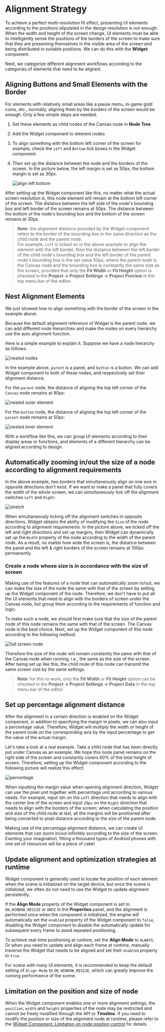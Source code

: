 # Alignment Strategy

To achieve a perfect multi-resolution fit effect, presenting UI elements according to the positions stipulated in the design resolution is not enough. When the width and height of the screen change, UI elements must be able to intelligently sense the positions of the borders of the screen to make sure that they are presenting themselves in the visible area of the screen and being distributed in suitable positions. We can do this with the **Widget** component.

Next, we categorize different alignment workflows according to the categories of elements that need to be aligned:

## Aligning Buttons and Small Elements with the Border

For elements with relatively small areas like a pause menu, in-game gold coins, etc., normally, aligning them by the borders of the screen would be enough. Only a few simple steps are needed:

1. Set these elements as child nodes of the Canvas node in **Node Tree**
2. Add the Widget component to element nodes
3. To align something with the bottom left corner of the screen for example, check the `Left` and `Bottom` tick boxes in the Widget component.
4. Then set up the distance between the node and the borders of the screen. In the picture below, the left margin is set as 50px, the bottom margin is set as 30px.

    ![align left bottom](widget-align/align-basic.png)

After setting up the Widget component like this, no matter what the actual screen resolution is, this node element will remain at the bottom left corner of the screen. The distance between the left side of the node's bounding box and left border of the screen remains at 50px. The distance between the bottom of the node's bounding box and the bottom of the screen remains at 30px.

> **Note**: the alignment distance provided by the Widget component refers to the border of the bounding box in the same direction as the child node and the parent node.<br>
> For example, `Left` is ticked on in the above example to align the element with the left border, then the distance between the left border of the child node's bounding box and the left border of the parent node's bounding box is the set value 50px, where the parent node is the Canvas node and the bounding box is constantly the same size as the screen, provided that only the **Fit Width** or **Fit Height** option is checked in the **Project -> Project Settings -> Project Preview** in the top menu bar of the editor.

## Nest Alignment Elements

We just showed how to align something with the border of the screen in the example above.

Because the default alignment reference of Widget is the parent node, we can add different node hierarchies and make the nodes on every hierarchy use the auto alignment function.

Here is a simple example to explain it. Suppose we have a node hierarchy as follows:

![nested nodes](widget-align/hierarchy.png)

In the example above, `parent` is a panel, and `button` is a button. We can add Widget component to both of these nodes, and respectively set their alignment distance.

For the `parent` node, the distance of aligning the top left corner of the `Canvas` node remains at 80px:

![nested outer element](widget-align/nested-outer.png)

For the `button` node, the distance of aligning the top left corner of the `parent` node remains at 50px:

![nested inner element](widget-align/nested-inner.png)

With a workflow like this, we can group UI elements according to their display areas or functions, and elements of a different hierarchy can be aligned according to design.

## Automatically zooming in/out the size of a node according to alignment requirements

In the above example, two borders that simultaneously align on one axis in opposite directions don't exist. If we want to make a panel that fully covers the width of the whole screen, we can simultaneously tick off the alignment switches `Left` and `Right`:

![stretch](widget-align/stretch.png)

When simultaneously ticking off the alignment switches in opposite directions, Widget obtains the ability of modifying the `Size` of the node according to alignment requirements. In the picture above, we ticked off the left and right directions and set up margins, then Widget can dynamically set up the `Width` property of the node according to the width of the parent node. As a result, no matter how wide the screen is, the distance between the panel and the left & right borders of the screen remains at 100px permanently.

### Create a node whose size is in accordance with the size of screen

Making use of the features of a node that can automatically zoom in/out, we can make the size of the node the same with that of the screen by setting up the Widget component of the node. Therefore, we don't have to put all the UI elements that need to align with the borders of screen under the Canvas node, but group them according to the requirements of function and logic.

To make such a node, we should first make sure that the size of the parent node of this node remains the same with that of the screen. The Canvas node is the best choice. Next, set up the Widget component of this node according to the following method:

![full screen node](widget-align/full-screen.png)

Therefore the size of the node will remain constantly the same with that of the Canvas node when running, i.e., the same as the size of the screen. After being set up like this, the child node of this node can transmit the same screen size by the same settings.

> **Note**: for this to work, only the **Fit Width** or **Fit Height** option can be checked in the **Project -> Project Settings -> Project Data** in the top menu bar of the editor.

## Set up percentage alignment distance

After the alignment in a certain direction is enabled on the Widget component, in addition to specifying the margin in pixels, we can also input a percentage value. Therefore, Widget will multiply the width or height of the parent node on the corresponding axis by the input percentage to get the value of the actual margin.

Let's take a look at a real example. Take a child node that has been directly put under Canvas as an example. We hope this node panel remains on the right side of the screen and constantly covers 60% of the total height of screen. Therefore, setting up the Widget component according to the following picture will realize this effect:

![percentage](widget-align/percentage.png)

When inputting the margin value when opening alignment direction, Widget can use the pixel unit together with percentage unit according to various needs. For example, input `50%` on the `Left` direction that needs to align with the center line of the screen and input `20px` on the `Right` direction that needs to align with the borders of the screen; when calculating the position and size of the child node at last, all the margins will be positioned after being converted to pixel distance according to the size of the parent node.

Making use of the percentage alignment distance, we can create UI elements that can zoom in/out infinitely according to the size of the screen. Exerting your imagination, fitting a thousand types of Android phones with one set of resources will be a piece of cake!

## Update alignment and optimization strategies at runtime

Widget component is generally used to locate the position of each element when the scene is initialized on the target device, but once the scene is initialized, we often do not need to use the Widget to update alignment persistently.

If the **Align Mode** property of the Widget component is set to `ON_WINDOW_RESIZE` or `ONCE` in the **Properties** panel, and the alignment is performed once when the component is initialized, the engine will automatically set the `enabled` property of the Widget component to `false`, disabling the Widget component to disable the automatically update for subsequent every frame to avoid repeated positioning.

To achieve real-time positioning at runtime, set the **Align Mode** to `ALWAYS`. Or when you need to update and align each frame at runtime, manually traverse the Widget that needs to be aligned and set their `enabled` property to `true`.

For scene with many UI elements, it is recommended to keep the default setting of `Align Mode` to `ON_WINDOW_RESIZE`, which can greatly improve the running performance of the scene.

## Limitation on the position and size of node

When the Widget component enables one or more alignment settings, the `position`, `width` and `height` properties of the node may be restricted and cannot be freely modified through the API or **Timeline**. If you need to modify the position or size of the alignment node at runtime, please refer to the [Widget Component: Limitation on node position control](../components/widget.md#limitation-on-node-position-control) for details.
